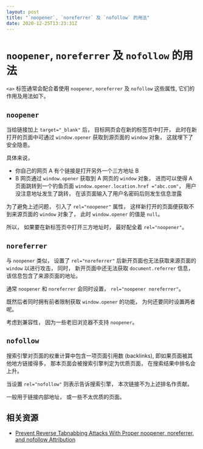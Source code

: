 ```yaml
---
layout: post
title: "`noopener`, `noreferrer` 及 `nofollow` 的用法"
date: 2020-12-25T13:23:31Z
---
```

# `noopener`, `noreferrer` 及 `nofollow` 的用法

`<a>` 标签通常会配合着使用 `noopener`, `noreferrer` 及 `nofollow` 这些属性, 它们的作用及用法如下。


## `noopener`

当给链接加上 `target="_blank"` 后， 目标网页会在新的标签页中打开， 此时在新打开的页面中可通过 `window.opener` 获取到源页面的 `window` 对象， 这就埋下了安全隐患。

具体来说， 

- 你自己的网页 A 有个链接是打开另外一个三方地址 B
- B 网页通过 `window.opener` 获取到 A 网页的 `window` 对象， 进而可以使得 A 页面跳转到一个钓鱼页面 `window.opener.location.href ="abc.com"`， 用户没注意地址发生了跳转， 在该页面输入了用户名密码后则发生信息泄露

为了避免上述问题， 引入了 `rel="noopener"` 属性， 这样新打开的页面便获取不到来源页面的 `window` 对象了， 此时 `window.opener` 的值是 `null`。

所以， 如果要在新标签页中打开三方地址时， 最好配全着 `rel="noopener"`。

## `noreferrer`

与 `noopener` 类似， 设置了 `rel="noreferrer"` 后新开页面也无法获取来源页面的 `window` 以进行攻击， 同时， 新开页面中还无法获取 `document.referrer` 信息， 该信息包含了来源页面的地址。

通常 `noopener` 和 `noreferrer` 会同时设置， `rel="noopener noreferrer"`。

既然后者同时拥有前者限制获取  `window.opener` 的功能， 为何还要同时设置两者呢。

考虑到兼容性， 因为一些老旧浏览器不支持 `noopener`。

## `nofollow`

搜索引擎对页面的权重计算中包含一项页面引用数 (backlinks), 即如果页面被其他地方链接得多， 那本页面会被搜索引擎判定为优质页面， 在搜索结果中排名会上升。

当设置 `rel="nofollow"` 则表示告诉搜索引擎， 本次链接不为上述排名作贡献。

一般用于链接内部地址， 或一些不太优质的页面。

## 相关资源

- [Prevent Reverse Tabnabbing Attacks With Proper noopener, noreferrer, and nofollow Attribution](https://blog.bhanuteja.dev/noopener-noreferrer-and-nofollow-when-to-use-them-how-can-these-prevent-phishing-attacks)

